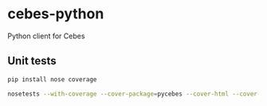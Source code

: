 # cebes-python
Python client for Cebes

## Unit tests

```bash
pip install nose coverage
```

```bash
nosetests --with-coverage --cover-package=pycebes --cover-html --cover-html-dir=tests/report tests/test_*
```